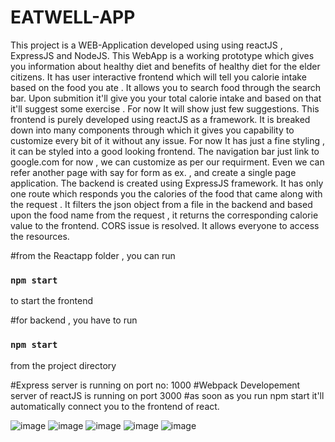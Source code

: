 # EATWELL-APP

This project is a WEB-Application developed using using reactJS , ExpressJS and NodeJS. This WebApp is a working prototype which gives you information about healthy diet and benefits of healthy diet for the elder citizens. It has user interactive frontend which will tell you calorie intake based on the food you ate . It allows you to search food through the search bar. Upon submition it'll give you your total calorie intake and based on that it'll suggest some exercise . For now It will show just few suggestions. This frontend is purely developed using reactJS as a framework. It is breaked down into many components through which it gives you capability to customize every bit of it without any issue. For now It has just a fine styling , it can be styled into a good looking frontend. The navigation bar just link to google.com for now , we can customize as per our requirment. Even we can refer another page with say for form as ex. , and create a single page application.   The backend is created using ExpressJS framework. It has only one route which responds you the calories of the food that came along with the request . It filters the json object from a file in the backend and based upon the food name from the request , it returns the corresponding calorie value to the frontend. CORS issue is resolved. It allows everyone to access the resources.

#from the Reactapp folder , you can run 
### `npm start`
to start the frontend

#for backend , you have to run 
### `npm start`
from the project directory

#Express server is running on port no: 1000
#Webpack Developement server of reactJS is running on port 3000
#as soon as you run npm start it'll automatically connect you to the frontend of react.



![image](https://user-images.githubusercontent.com/69040157/188334495-e514d68a-b2d8-42cf-9f2f-19701851b010.png)
![image](https://user-images.githubusercontent.com/69040157/188334608-e835b72e-4078-435c-8657-55077568936a.png)
![image](https://user-images.githubusercontent.com/69040157/188334528-1d2a8fb3-a9fc-48c7-b081-10647ac26c36.png)
![image](https://user-images.githubusercontent.com/69040157/188334557-cb6826bb-ff7d-4634-ba1b-ab1bcfb88f39.png)
![image](https://user-images.githubusercontent.com/69040157/188334580-02fbb6fc-0c3d-4ddc-8109-0656b1b3a34d.png)
